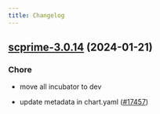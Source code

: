 ```yaml
---
title: Changelog
---
```




## [scprime-3.0.14](https://github.com/truecharts/charts/compare/scprime-3.0.13...scprime-3.0.14) (2024-01-21)

### Chore



- move all incubator to dev

- update metadata in chart.yaml ([#17457](https://github.com/truecharts/charts/issues/17457))